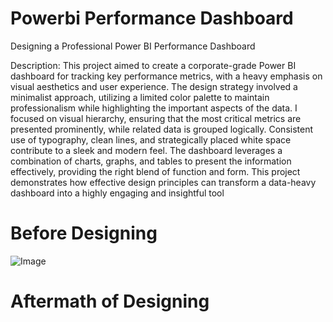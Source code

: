 # Powerbi Performance Dashboard

Designing a Professional Power BI Performance Dashboard

Description: This project aimed to create a corporate-grade Power BI dashboard for tracking key performance metrics, with a heavy emphasis on visual aesthetics and user experience. The design strategy involved a minimalist approach, utilizing a limited color palette to maintain professionalism while highlighting the important aspects of the data. I focused on visual hierarchy, ensuring that the most critical metrics are presented prominently, while related data is grouped logically. Consistent use of typography, clean lines, and strategically placed white space contribute to a sleek and modern feel. The dashboard leverages a combination of charts, graphs, and tables to present the information effectively, providing the right blend of function and form. This project demonstrates how effective design principles can transform a data-heavy dashboard into a highly engaging and insightful tool

# Before Designing

![Image](https://github.com/user-attachments/assets/2043e9e1-e118-4f95-b65f-8cff695be5ae)

# Aftermath of Designing


